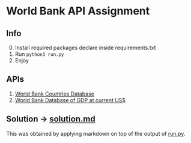 # World Bank API Assignment

## Info

0. Install required packages declare inside requirements.txt
1. Run ```python3 run.py``` 
2. Enjoy

## APIs

1. ​[World Bank Countries Database](https://datahelpdesk.worldbank.org/knowledgebase/articles/898590-api-country-queries)
2. [World Bank Database of GDP at current US$](https://data.worldbank.org/indicator/NY.GDP.MKTP.CD)

## Solution -> [solution.md](solution.md)
This was obtained by applying markdown on top of the output of [run.py](run.py).
